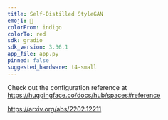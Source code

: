 ```yaml
---
title: Self-Distilled StyleGAN
emoji: 🐨
colorFrom: indigo
colorTo: red
sdk: gradio
sdk_version: 3.36.1
app_file: app.py
pinned: false
suggested_hardware: t4-small
---
```


Check out the configuration reference at https://huggingface.co/docs/hub/spaces#reference

https://arxiv.org/abs/2202.12211
